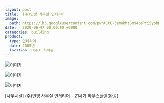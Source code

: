 ```yaml
---
layout: post
title:  (주)인방 사무실 인테리어
image: 
  path: https://lh3.googleusercontent.com/pw/ACtC-3emWkMtGm94psPYi5yobD34b6x9hloMN_vVzxtrS31u_tpraEGFocnEbosDZf5ILx1nE9CgYz9oUYftl9lTMQD4QwsxztRTqWg7mywbZ6rvdX2eC1XHby7AxMiXP59Q_O_7EhlfIr0VTKKG-vnECOTu=w500-h375-no?authuser=0
date:   2020-06-07 00:00:00 +0900
categories: building
product: 
  type: 인테리어
  date: 2005년
  location: 여수시 화치동
---
```


![이미지](https://lh3.googleusercontent.com/pw/ACtC-3emWkMtGm94psPYi5yobD34b6x9hloMN_vVzxtrS31u_tpraEGFocnEbosDZf5ILx1nE9CgYz9oUYftl9lTMQD4QwsxztRTqWg7mywbZ6rvdX2eC1XHby7AxMiXP59Q_O_7EhlfIr0VTKKG-vnECOTu=w500-h375-no?authuser=0)

![이미지](https://lh3.googleusercontent.com/pw/ACtC-3cS6enJbPW3AMXLJE4wkZwOA8OlVe7L5oH5l-K2bS3ZXsi4nvMCSyOMpkzlAxdjgHzUTWisT3vnLServETupHtgnYnSgkZELjsV1ks5EJaGyW6cAgJMWV1kMjIoDg67aCoh8SnUf4IYDkZu55iZhyj6=w500-h375-no?authuser=0)

![이미지](https://lh3.googleusercontent.com/pw/ACtC-3fiv609WlvvHw9RSHPb5hnTeKk6KKEJfHOqu7nHhrR9Lp8JRxrdJOGL6wQqhxVmbfLDa2XR7n3Zt_axOsMtDQ-DjnTXSA4AxnqI1XZPTzuXPryK1yZfppRfXoiDT-Vzzy4wT-5uCUiNWBvGfPRYKRVK=w500-h375-no?authuser=0)

[사무시설] (주)인방 사무실 인테리어 - 21세기 하우스플랜(완공)
